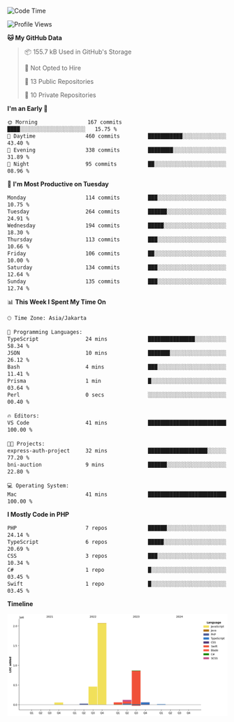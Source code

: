 <!--START_SECTION:waka-->
![Code Time](http://img.shields.io/badge/Code%20Time-409%20hrs-blue)

![Profile Views](http://img.shields.io/badge/Profile%20Views-0-blue)

**🐱 My GitHub Data** 

> 📦 155.7 kB Used in GitHub's Storage 
 > 
> 🚫 Not Opted to Hire
 > 
> 📜 13 Public Repositories 
 > 
> 🔑 10 Private Repositories 
 > 
**I'm an Early 🐤** 

```text
🌞 Morning                167 commits         ████░░░░░░░░░░░░░░░░░░░░░   15.75 % 
🌆 Daytime                460 commits         ███████████░░░░░░░░░░░░░░   43.40 % 
🌃 Evening                338 commits         ████████░░░░░░░░░░░░░░░░░   31.89 % 
🌙 Night                  95 commits          ██░░░░░░░░░░░░░░░░░░░░░░░   08.96 % 
```
📅 **I'm Most Productive on Tuesday** 

```text
Monday                   114 commits         ███░░░░░░░░░░░░░░░░░░░░░░   10.75 % 
Tuesday                  264 commits         ██████░░░░░░░░░░░░░░░░░░░   24.91 % 
Wednesday                194 commits         █████░░░░░░░░░░░░░░░░░░░░   18.30 % 
Thursday                 113 commits         ███░░░░░░░░░░░░░░░░░░░░░░   10.66 % 
Friday                   106 commits         ██░░░░░░░░░░░░░░░░░░░░░░░   10.00 % 
Saturday                 134 commits         ███░░░░░░░░░░░░░░░░░░░░░░   12.64 % 
Sunday                   135 commits         ███░░░░░░░░░░░░░░░░░░░░░░   12.74 % 
```


📊 **This Week I Spent My Time On** 

```text
🕑︎ Time Zone: Asia/Jakarta

💬 Programming Languages: 
TypeScript               24 mins             ███████████████░░░░░░░░░░   58.34 % 
JSON                     10 mins             ███████░░░░░░░░░░░░░░░░░░   26.12 % 
Bash                     4 mins              ███░░░░░░░░░░░░░░░░░░░░░░   11.41 % 
Prisma                   1 min               █░░░░░░░░░░░░░░░░░░░░░░░░   03.64 % 
Perl                     0 secs              ░░░░░░░░░░░░░░░░░░░░░░░░░   00.40 % 

🔥 Editors: 
VS Code                  41 mins             █████████████████████████   100.00 % 

🐱‍💻 Projects: 
express-auth-project     32 mins             ███████████████████░░░░░░   77.20 % 
bni-auction              9 mins              ██████░░░░░░░░░░░░░░░░░░░   22.80 % 

💻 Operating System: 
Mac                      41 mins             █████████████████████████   100.00 % 
```

**I Mostly Code in PHP** 

```text
PHP                      7 repos             ██████░░░░░░░░░░░░░░░░░░░   24.14 % 
TypeScript               6 repos             █████░░░░░░░░░░░░░░░░░░░░   20.69 % 
CSS                      3 repos             ███░░░░░░░░░░░░░░░░░░░░░░   10.34 % 
C#                       1 repo              █░░░░░░░░░░░░░░░░░░░░░░░░   03.45 % 
Swift                    1 repo              █░░░░░░░░░░░░░░░░░░░░░░░░   03.45 % 
```



**Timeline**

![Lines of Code chart](https://raw.githubusercontent.com/brstreet2/brstreet2/main/assets/bar_graph.png)


<!--END_SECTION:waka-->

